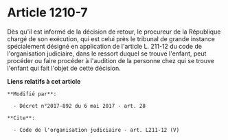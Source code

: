 # Article 1210-7

Dès qu'il est informé de la décision de retour, le procureur de la République chargé de son exécution, qui est celui près le
tribunal de grande instance spécialement désigné en application de l'article L. 211-12 du code de l'organisation judiciaire,
dans le ressort duquel se trouve l'enfant, peut procéder ou faire procéder à l'audition de la personne chez qui se trouve
l'enfant qui fait l'objet de cette décision.

**Liens relatifs à cet article**

	**Modifié par**:

	  - Décret n°2017-892 du 6 mai 2017 - art. 28

	**Cite**:

	  - Code de l'organisation judiciaire - art. L211-12 (V)
